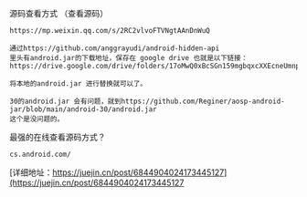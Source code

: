 
源码查看方式 （查看源码）
```
https://mp.weixin.qq.com/s/2RC2vlvoFTVNgtAAnDnWuQ

通过https://github.com/anggrayudi/android-hidden-api
里头有android.jar的下载地址，保存在 google drive 也就是以下链接：
https://drive.google.com/drive/folders/17oMwQ0xBcSGn159mgbqxcXXEcneUmnph

将本地的android.jar 进行替换就可以了。

30的android.jar 会有问题，就到https://github.com/Reginer/aosp-android-jar/blob/main/android-30/android.jar
这个是没问题的。
```
最强的在线查看源码方式？
```
cs.android.com/

```
[详细地址：https://juejin.cn/post/6844904024173445127](https://juejin.cn/post/6844904024173445127